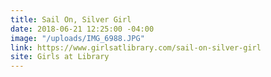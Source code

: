 ```yaml
---
title: Sail On, Silver Girl
date: 2018-06-21 12:25:00 -04:00
image: "/uploads/IMG_6988.JPG"
link: https://www.girlsatlibrary.com/sail-on-silver-girl
site: Girls at Library
---
```


